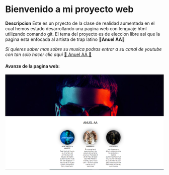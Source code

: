 

# Bienvenido a mi proyecto web


**Descripcion**
Este es un pryecto de la clase de realidad aumentada en el cual hemos estado desarrollando una pagina web con lenguaje html utilizando comando git.
El tema del proyecto es de eleccion libre asi que la pagina esta enfocada al artista de trap latino **👹Anuel AA👹**

*Si quieres saber mas sobre su musica podras entrar a su canal de youtube con tan solo hacer clic aqui* 
[🎵 Anuel AA 🎵](http://www.youtube.com/channel/UCRI7hheejBbWS6etTNwMT0g "🎵 Anuel AA 🎵")

#### Avanze de la pagina web:
![](https://github.com/EduardoPmtz/Creacion-de-sitio-web/blob/master/imagenes/aa.PNG?raw=true)

